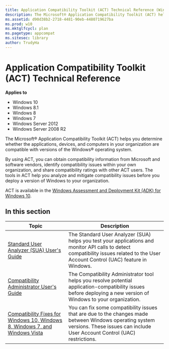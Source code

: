 ```yaml
---
title: Application Compatibility Toolkit (ACT) Technical Reference (Windows 10)
description: The Microsoft® Application Compatibility Toolkit (ACT) helps you determine whether the applications, devices, and computers in your organization are compatible with versions of the Windows® operating system.
ms.assetid: d90d38b2-2718-4481-90eb-4480719627ba
ms.prod: w10
ms.mktglfcycl: plan
ms.pagetype: appcompat
ms.sitesec: library
author: TrudyHa
---
```


# Application Compatibility Toolkit (ACT) Technical Reference


**Applies to**

-   Windows 10
-   Windows 8.1
-   Windows 8
-   Windows 7
-   Windows Server 2012
-   Windows Server 2008 R2

The Microsoft® Application Compatibility Toolkit (ACT) helps you determine whether the applications, devices, and computers in your organization are compatible with versions of the Windows® operating system.

By using ACT, you can obtain compatibility information from Microsoft and software vendors, identify compatibility issues within your own organization, and share compatibility ratings with other ACT users. The tools in ACT help you analyze and mitigate compatibility issues before you deploy a version of Windows to your organization.

ACT is available in the [Windows Assessment and Deployment Kit (ADK) for Windows 10](http://go.microsoft.com/fwlink/p/?LinkId=526740).

## In this section

|Topic |Description |
|------|------------|
|[Standard User Analyzer (SUA) User's Guide](sua-users-guide.md) |The Standard User Analyzer (SUA) helps you test your applications and monitor API calls to detect compatibility issues related to the User Account Control (UAC) feature in Windows. |
|[Compatibility Administrator User's Guide](compatibility-administrator-users-guide.md) |The Compatibility Administrator tool helps you resolve potential application-compatibility issues before deploying a new version of Windows to your organization. |
|[Compatibility Fixes for Windows 10, Windows 8, Windows 7, and Windows Vista](compatibility-fixes-for-windows-8-windows-7-and-windows-vista.md) |You can fix some compatibility issues that are due to the changes made between Windows operating system versions. These issues can include User Account Control (UAC) restrictions. |
 

 

 





